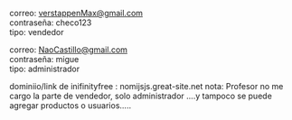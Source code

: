correo: verstappenMax@gmail.com 	
contraseña: checo123 	
tipo: vendedor

correo:	NaoCastillo@gmail.com 	
contraseña: migue 	
tipo: administrador

dominiio/link de inifinityfree : nomijsjs.great-site.net
nota: Profesor no me cargo la parte de vendedor, solo administrador ....y tampoco se puede agregar productos o usuarios..... 
